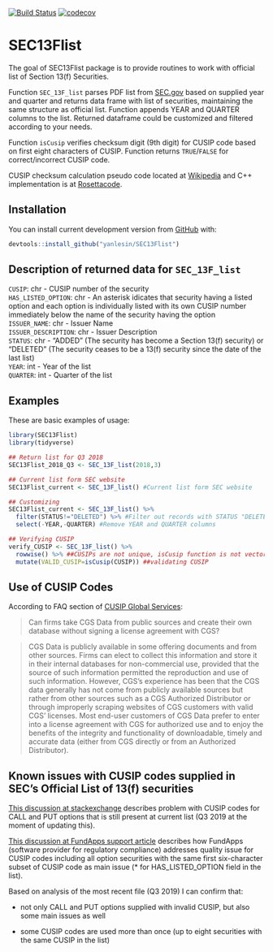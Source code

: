 
<!-- README.md is generated from README.Rmd. Please edit that file -->

[![Build
Status](https://travis-ci.com/yanlesin/SEC13Flist.svg?branch=master)](https://travis-ci.com/yanlesin/SEC13Flist)
[![codecov](https://codecov.io/github/yanlesin/SEC13Flist/branch/master/graphs/badge.svg)](https://codecov.io/gh/yanlesin/SEC13Flist/branch/master)

# SEC13Flist

The goal of SEC13Flist package is to provide routines to work with
official list of Section 13(f) Securities.

Function `SEC_13F_list` parses PDF list from
[SEC.gov](https://www.sec.gov/divisions/investment/13flists.htm) based
on supplied year and quarter and returns data frame with list of
securities, maintaining the same structure as official list. Function
appends YEAR and QUARTER columns to the list. Returned dataframe could
be customized and filtered according to your needs.

Function `isCusip` verifies checksum digit (9th digit) for CUSIP code
based on first eight characters of CUSIP. Function returns
`TRUE`/`FALSE` for correct/incorrect CUSIP code.

CUSIP checksum calculation pseudo code located at
[Wikipedia](https://en.wikipedia.org/wiki/CUSIP) and C++ implementation
is at [Rosettacode](https://rosettacode.org/wiki/CUSIP#C.2B.2B).

## Installation

You can install current development version from
[GitHub](https://github.com/yanlesin/SEC13Flist) with:

``` r
devtools::install_github("yanlesin/SEC13Flist")
```

## Description of returned data for `SEC_13F_list`

`CUSIP`: chr - CUSIP number of the security  
`HAS_LISTED_OPTION`: chr - An asterisk idicates that security having a
listed option and each option is individually listed with its own CUSIP
number immediately below the name of the security having the option  
`ISSUER_NAME`: chr - Issuer Name  
`ISSUER_DESCRIPTION`: chr - Issuer Description  
`STATUS`: chr - “ADDED” (The security has become a Section 13(f)
security) or “DELETED” (The security ceases to be a 13(f) security since
the date of the last list)  
`YEAR`: int - Year of the list  
`QUARTER`: int - Quarter of the list

## Examples

These are basic examples of usage:

``` r
library(SEC13Flist)
library(tidyverse)

## Return list for Q3 2018
SEC13Flist_2018_Q3 <- SEC_13F_list(2018,3)

## Current list form SEC website
SEC13Flist_current <- SEC_13F_list() #Current list form SEC website

## Customizing
SEC13Flist_current <- SEC_13F_list() %>% 
  filter(STATUS!="DELETED") %>% #Filter out records with STATUS "DELETED"
  select(-YEAR,-QUARTER) #Remove YEAR and QUARTER columns

## Verifying CUSIP
verify_CUSIP <- SEC_13F_list() %>%
  rowwise() %>% ##CUSIPs are not unique, isCusip function is not vectorized and requires single nine character CUSIP as input
  mutate(VALID_CUSIP=isCusip(CUSIP)) ##validating CUSIP
```

## Use of CUSIP Codes

According to FAQ section of [CUSIP Global
Services](https://www.cusip.com/cusip/cgs-license-fees.htm):

> Can firms take CGS Data from public sources and create their own
> database without signing a license agreement with CGS?

> CGS Data is publicly available in some offering documents and from
> other sources. Firms can elect to collect this information and store
> it in their internal databases for non-commercial use, provided that
> the source of such information permitted the reproduction and use of
> such information. However, CGS’s experience has been that the CGS data
> generally has not come from publicly available sources but rather from
> other sources such as a CGS Authorized Distributor or through
> improperly scraping websites of CGS customers with valid CGS’
> licenses. Most end-user customers of CGS Data prefer to enter into a
> license agreement with CGS for authorized use and to enjoy the
> benefits of the integrity and functionality of downloadable, timely
> and accurate data (either from CGS directly or from an Authorized
> Distributor).

## Known issues with CUSIP codes supplied in SEC’s Official List of 13(f) securities

[This discussion at
stackexchange](https://quant.stackexchange.com/questions/16392/sec-13f-security-list-has-incorrect-cusip-numbers)
describes problem with CUSIP codes for CALL and PUT options that is
still present at current list (Q3 2019 at the moment of updating this).

[This discussion at FundApps support
article](https://fundapps.zendesk.com/hc/en-us/articles/204837769-13F-list-Option-CUSIP-matching)
describes how FundApps (software provider for regulatory compliance)
addresses quality issue for CUSIP codes including all option securities
with the same first six-character subset of CUSIP code as main issue (\*
for HAS\_LISTED\_OPTION field in the list).

Based on analysis of the most recent file (Q3 2019) I can confirm that:

-   not only CALL and PUT options supplied with invalid CUSIP, but also
    some main issues as well

-   some CUSIP codes are used more than once (up to eight securities
    with the same CUSIP in the list)
